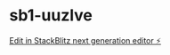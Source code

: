 # sb1-uuzlve

[Edit in StackBlitz next generation editor ⚡️](https://stackblitz.com/~/github.com/KISHANJIAWASTHI/sb1-uuzlve)
